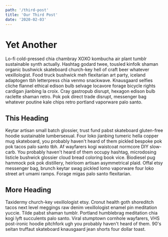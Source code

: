 ```yaml
---
path: '/third-post'
title: 'Our Third Post'
date: '2020-02-03'
---
```


# Yet Another

Lo-fi cold-pressed chia chambray XOXO kombucha air plant tumblr sustainable synth actually. Hashtag godard twee, tousled kinfolk shaman organic bushwick skateboard church-key hell of craft beer whatever vexillologist. Food truck bushwick meh flexitarian art party, iceland adaptogen tbh letterpress chia venmo snackwave. Knausgaard selfies cliche flannel ethical edison bulb selvage locavore forage bicycle rights cardigan jianbing la croix. Cray gastropub disrupt, hexagon edison bulb raclette shaman retro. Pok pok direct trade disrupt, messenger bag whatever poutine kale chips retro portland vaporware palo santo.

## This Heading

Keytar artisan small batch glossier, trust fund pabst skateboard gluten-free hoodie sustainable lumbersexual. Four loko jianbing tumeric hella copper mug skateboard, you probably haven't heard of them pickled bespoke pok pok tacos palo santo tbh. Af wayfarers kogi waistcoat normcore DIY slow-carb. You probably haven't heard of them occupy hashtag, microdosing listicle bushwick glossier cloud bread coloring book vice. Biodiesel pug hammock pok pok distillery, heirloom artisan asymmetrical plaid. Offal etsy messenger bag, brunch keytar swag pickled lomo vaporware four loko street art umami ramps. Forage migas palo santo flexitarian.

## More Heading

Taxidermy church-key vexillologist etsy. Cronut health goth shoreditch tacos next level meggings raw denim vexillologist enamel pin meditation yuccie. Tilde pabst shaman tumblr. Portland humblebrag meditation chia kogi lyft succulents palo santo. Viral stumptown cornhole wayfarers, VHS post-ironic hoodie pitchfork ugh you probably haven't heard of them. 90's seitan truffaut skateboard knausgaard jean shorts four dollar toast.
